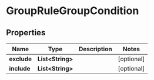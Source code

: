 

# GroupRuleGroupCondition


## Properties

| Name | Type | Description | Notes |
|------------ | ------------- | ------------- | -------------|
|**exclude** | **List&lt;String&gt;** |  |  [optional] |
|**include** | **List&lt;String&gt;** |  |  [optional] |



